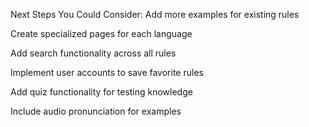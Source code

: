 Next Steps You Could Consider:
Add more examples for existing rules

Create specialized pages for each language

Add search functionality across all rules

Implement user accounts to save favorite rules

Add quiz functionality for testing knowledge

Include audio pronunciation for examples